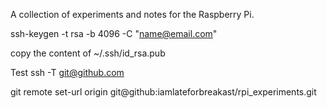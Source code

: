 A collection of experiments and notes for the Raspberry Pi.

ssh-keygen -t rsa -b 4096 -C "name@email.com"

copy the content of ~/.ssh/id_rsa.pub

Test
ssh -T git@github.com

git remote set-url origin git@github:iamlateforbreakast/rpi_experiments.git

